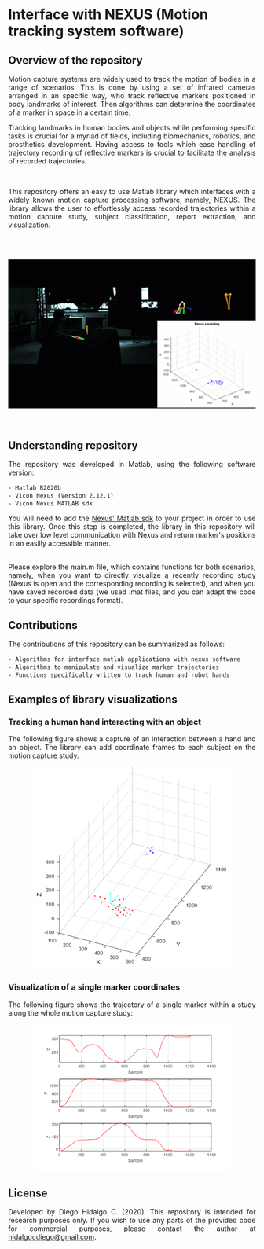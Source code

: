 # Interface with NEXUS (Motion tracking system software)

## Overview of the repository
<div align="justify">
Motion capture systems are widely used to track the motion of bodies in a range of scenarios. This is done by using a set of infrared cameras arranged in an specific way, who track reflective markers positioned in body landmarks of interest. Then algorithms can determine the coordinates of a marker in space in a certain time. 

<br />
 
Tracking landmarks in human bodies and objects while performing specific tasks is crucial for a myriad of fields, including biomechanics, robotics, and prosthetics development. Having access to tools whieh ease handling of trajectory recording of reflective markers is crucial to facilitate the analysis of recorded trajectories.

<br />

This repository offers an easy to use Matlab library which interfaces with a widely known motion capture processing software, namely, NEXUS. The library allows the user to effortlessly access recorded trajectories within a motion capture study, subject classification, report extraction, and visualization. 

<br />
<br />

<p align="center">
   <img src="/Visualizations/Library_usage.gif" width="700" />
</p>
<br />

## Understanding repository

The repository was developed in Matlab, using the following software version:

```
- Matlab R2020b
- Vicon Nexus (Version 2.12.1)
- Vicon Nexus MATLAB sdk
```

You will need to add the <a href="https://www.vicon.com/software/datastream-sdk/?section=downloads">Nexus' Matlab sdk</a> to your project in order to use this library. Once this step is completed, the library in this repository will take over low level communication with Nexus and return marker's positions in an easilly accessible manner. 

<br />
Please explore the main.m file, which contains functions for both scenarios, namely, when you want to directly visualize a recently recording study (Nexus is open and the corresponding recording is selected), and when you have saved recorded data (we used .mat files, and you can adapt the code to your specific recordings format).


## Contributions

The contributions of this repository can be summarized as follows:

```
- Algorithms for interface matlab applications with nexus software
- Algorithms to manipulate and visualize marker trajectories
- Functions specifically written to track human and robot hands
```

## Examples of library visualizations

### Tracking a human hand interacting with an object

The following figure shows a capture of an interaction between a hand and an object. The library can add coordinate frames to each subject on the motion capture study.

<p align="center">
   <img src="/Visualizations/Axes_subject.png" width="400" />
</p>

### Visualization of a single marker coordinates

The following figure shows the trajectory of a single marker within a study along the whole motion capture study:

<p align="center">
  <img src="/Visualizations/Trajectory_tracking.png" width="400" />  
</p>

## License

Developed by Diego Hidalgo C. (2020). This repository is intended for research purposes only. If you wish to use any parts of the provided code for commercial purposes, please contact the author at hidalgocdiego@gmail.com.
